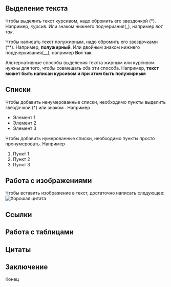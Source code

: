 

## Выделение текста
Чтобы выделить текст курсивом, надо обромить его звездочкой (*). Например, *курсив*. Или знаком нижнего подчериания(_), например _вот так_.

Чтобы написать текст полужирным, надо обромить его звездочками (**). Например, **полужирный**. Или двойным знаком нижнего поддчеркивания(__), например __Вот так__

Альтернативные способы выделения текста жирным или курсивом нужны для того, чтобы совмещать оба эти способа. Например, __текст может быть написан курсивом и при этом быть **полужирным**__

## Списки


Чтобы добавить ненумерованные списки, необходимо пункты выделить звездочкой (*) или знаком . Например
* Элемент 1
* Элемент 2
* Элемент 3


Чтобы добавить нумерованные списки, необходимо пункты просто пронумеровать. Например
1. Пункт 1
2. Пункт 2
3. Пункт 3



## Работа с изображениями

Чтобы вставить изображение в текст, достаточно написать следующее:
![Хорошая цитата](IMG-20180414-WA0000.jpg)
## Ссылки

## Работа с таблицами

## Цитаты

## Заключение
Конец 
